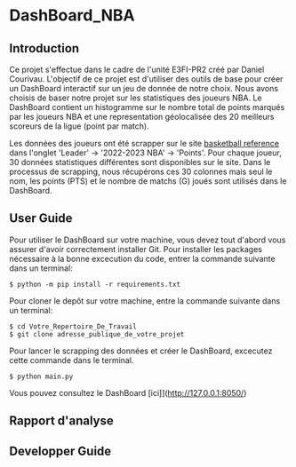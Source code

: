 # DashBoard_NBA
## Introduction
Ce projet s'effectue dans le cadre de l'unité E3FI-PR2 créé par Daniel Courivau. L'objectif de ce projet est d'utiliser des outils de base pour créer un DashBoard interactif sur un jeu de donnée de notre choix. Nous avons choisis de baser notre projet sur les statistiques des joueurs NBA. Le DashBoard contient un histogramme sur le nombre total de points marqués par les joueurs NBA et une representation géolocalisée des 20 meilleurs scoreurs de la ligue (point par match).

Les données des joueurs ont été scrapper sur le site  [basketball reference](https://www.basketball-reference.com) dans l'onglet 'Leader' -> '2022-2023 NBA' -> 'Points'.
Pour chaque joueur, 30 données statistiques différentes sont disponibles sur le site. Dans le processus de scrapping, nous récupérons ces 30 colonnes mais seul le nom, les points (PTS) et le nombre de matchs (G) joués sont utilisés dans le DashBoard.

## User Guide
Pour utiliser le DashBoard sur votre machine, vous devez tout d'abord vous assurer d'avoir correctement installer Git. Pour installer les packages nécessaire à la bonne excecution du code, entrer la commande suivante dans un terminal:
``` 
$ python -m pip install -r requirements.txt
```

Pour cloner le depôt sur votre machine, entre la commande suivante dans un terminal:
```
$ cd Votre_Repertoire_De_Travail
$ git clone adresse_publique_de_votre_projet
```

Pour lancer le scrapping des données et créer le DashBoard, excecutez cette commande dans le terminal.
```
$ python main.py
```
Vous pouvez consultez le DashBoard [ici]](http://127.0.0.1:8050/) 
## Rapport d'analyse

## Developper Guide
